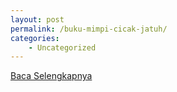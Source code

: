 ```yaml
---
layout: post
permalink: /buku-mimpi-cicak-jatuh/
categories:
    - Uncategorized
---
```


[Baca Selengkapnya](/03)